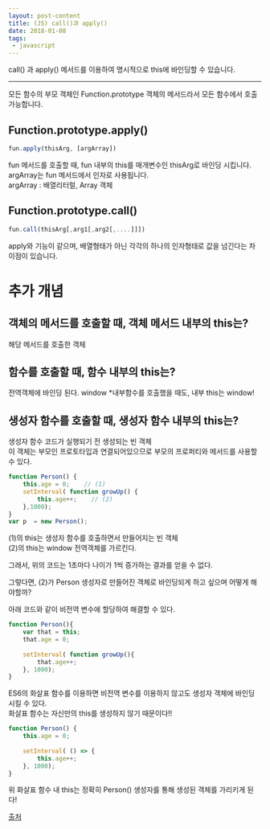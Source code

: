 ```yaml
---
layout: post-content
title: (JS) call()과 apply()
date: 2018-01-08
tags:
 - javascript
---
```


call() 과 apply() 메서드를 이용하여 명시적으로 this에 바인딩할 수 있습니다.

---

모든 함수의 부모 객체인 Function.prototype 객체의 메서드라서 모든 함수에서 호출 가능합니다.

## Function.prototype.apply()
```javascript
fun.apply(thisArg, [argArray])
```
fun 메서드를 호출할 때, fun 내부의 this를 매개변수인 thisArg로 바인딩 시킵니다. 
argArray는 fun 메서드에서 인자로 사용됩니다.   
<span class="clr-grey">argArray : 배열리터럴, Array 객체</span>

## Function.prototype.call()
```javascript
fun.call(thisArg[,arg1[,arg2[,....]]])
```
apply와 기능이 같으며, 배열형태가 아닌 각각의 하나의 인자형태로 값을 넘긴다는 차이점이 있습니다.

# 추가 개념

## 객체의 메서드를 호출할 때, 객체 메서드 내부의 this는?
해당 메서드를 호출한 객체

## 함수를 호출할 때, 함수 내부의 this는? 
전역객체에 바인딩 된다. window
*내부함수를 호출했을 때도, 내부 this는 window!

## 생성자 함수를 호출할 때, 생성자 함수 내부의 this는?
생성자 함수 코드가 실행되기 전 생성되는 빈 객체    
이 객체는 부모인 프로토타입과 연결되어있으므로 부모의 프로퍼티와 메서드를 사용할 수 있다.

```javascript
function Person() {
    this.age = 0;    // (1)
    setInterval( function growUp() {
        this.age++;    // (2)
    },1000); 
} 
var p  = new Person();
```
(1)의 this는 생성자 함수를 호출하면서 만들어지는 빈 객체    
(2)의 this는 window 전역객체를 가르킨다.

그래서, 위의 코드는 1초마다 나이가 1씩 증가하는 결과를 얻을 수 없다.

그렇다면, (2)가 Person 생성자로 만들어진 객체로 바인딩되게 하고 싶으며 어떻게 해야할까?

아래 코드와 같이 비전역 변수에 할당하여 해결할 수 있다.

```javascript
function Person(){
    var that = this;
    that.age = 0;     
 
    setInterval( function growUp(){
        that.age++;
    }, 1000); 
}
```
ES6의 화살표 함수를 이용하면 비전역 변수를 이용하지 않고도 생성자 객체에 바인딩 시킬 수 있다.    
화살표 함수는 자신만의 this를 생성하지 않기 때문이다!!

```javascript
function Person() {
    this.age = 0;     
 
    setInterval( () => {
        this.age++;
    }, 1000); 
}
```
위 화살표 함수 내 this는 정확히 Person() 생성자를 통해 생성된 객체를 가리키게 된다!

[출처](https://developer.mozilla.org/ko/docs/Web/JavaScript/Reference/Functions/%EC%95%A0%EB%A1%9C%EC%9A%B0_%ED%8E%91%EC%85%98)